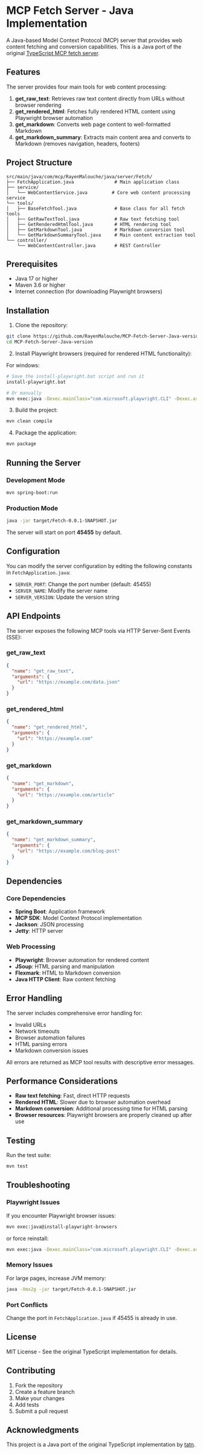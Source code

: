 # MCP Fetch Server - Java Implementation

A Java-based Model Context Protocol (MCP) server that provides web content fetching and conversion capabilities. This is a Java port of the original [TypeScript MCP fetch server](https://github.com/tatn/mcp-server-fetch-typescript.git).

## Features

The server provides four main tools for web content processing:

1. **get_raw_text**: Retrieves raw text content directly from URLs without browser rendering
2. **get_rendered_html**: Fetches fully rendered HTML content using Playwright browser automation
3. **get_markdown**: Converts web page content to well-formatted Markdown
4. **get_markdown_summary**: Extracts main content area and converts to Markdown (removes navigation, headers, footers)

## Project Structure

```
src/main/java/com/mcp/RayenMalouche/java/server/Fetch/
├── FetchApplication.java               # Main application class
├── service/
│   └── WebContentService.java         # Core web content processing service
└── tools/
│   ├── BaseFetchTool.java              # Base class for all fetch tools
│   ├── GetRawTextTool.java             # Raw text fetching tool
│   ├── GetRenderedHtmlTool.java        # HTML rendering tool
│   ├── GetMarkdownTool.java            # Markdown conversion tool
│   └── GetMarkdownSummaryTool.java     # Main content extraction tool
└── controller/
    └── WebContentController.java       # REST Controller
```

## Prerequisites

- Java 17 or higher
- Maven 3.6 or higher
- Internet connection (for downloading Playwright browsers)

## Installation

1. Clone the repository:
```bash
git clone https://github.com/RayenMalouche/MCP-Fetch-Server-Java-version
cd MCP-Fetch-Server-Java-version
```

2. Install Playwright browsers (required for rendered HTML functionality):

For windows: 

```bash
# Save the install-playwright.bat script and run it
install-playwright.bat
```
```bash
# Or manually
mvn exec:java -Dexec.mainClass="com.microsoft.playwright.CLI" -Dexec.args="install"
```

3. Build the project:
```bash
mvn clean compile
```

4. Package the application:
```bash
mvn package
```

## Running the Server

### Development Mode
```bash
mvn spring-boot:run
```

### Production Mode
```bash
java -jar target/Fetch-0.0.1-SNAPSHOT.jar
```

The server will start on port **45455** by default.

## Configuration

You can modify the server configuration by editing the following constants in `FetchApplication.java`:

- `SERVER_PORT`: Change the port number (default: 45455)
- `SERVER_NAME`: Modify the server name
- `SERVER_VERSION`: Update the version string

## API Endpoints

The server exposes the following MCP tools via HTTP Server-Sent Events (SSE):

### get_raw_text
```json
{
  "name": "get_raw_text",
  "arguments": {
    "url": "https://example.com/data.json"
  }
}
```

### get_rendered_html
```json
{
  "name": "get_rendered_html",
  "arguments": {
    "url": "https://example.com"
  }
}
```

### get_markdown
```json
{
  "name": "get_markdown",
  "arguments": {
    "url": "https://example.com/article"
  }
}
```

### get_markdown_summary
```json
{
  "name": "get_markdown_summary",
  "arguments": {
    "url": "https://example.com/blog-post"
  }
}
```

## Dependencies

### Core Dependencies
- **Spring Boot**: Application framework
- **MCP SDK**: Model Context Protocol implementation
- **Jackson**: JSON processing
- **Jetty**: HTTP server

### Web Processing
- **Playwright**: Browser automation for rendered content
- **JSoup**: HTML parsing and manipulation
- **Flexmark**: HTML to Markdown conversion
- **Java HTTP Client**: Raw content fetching

## Error Handling

The server includes comprehensive error handling for:
- Invalid URLs
- Network timeouts
- Browser automation failures
- HTML parsing errors
- Markdown conversion issues

All errors are returned as MCP tool results with descriptive error messages.

## Performance Considerations

- **Raw text fetching**: Fast, direct HTTP requests
- **Rendered HTML**: Slower due to browser automation overhead
- **Markdown conversion**: Additional processing time for HTML parsing
- **Browser resources**: Playwright browsers are properly cleaned up after use

## Testing

Run the test suite:
```bash
mvn test
```

## Troubleshooting

### Playwright Issues
If you encounter Playwright browser issues:
```bash
mvn exec:java@install-playwright-browsers
```
or force reinstall:
```bash
mvn exec:java -Dexec.mainClass="com.microsoft.playwright.CLI" -Dexec.args="install --force"
```

### Memory Issues
For large pages, increase JVM memory:
```bash
java -Xmx2g -jar target/Fetch-0.0.1-SNAPSHOT.jar
```

### Port Conflicts
Change the port in `FetchApplication.java` if 45455 is already in use.

## License

MIT License - See the original TypeScript implementation for details.

## Contributing

1. Fork the repository
2. Create a feature branch
3. Make your changes
4. Add tests
5. Submit a pull request

## Acknowledgments

This project is a Java port of the original TypeScript implementation by [tatn](https://github.com/tatn/mcp-server-fetch-typescript.git).